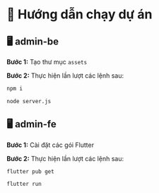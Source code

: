 # 🚀 Hướng dẫn chạy dự án

## 🖥️ admin-be

**Bước 1:** Tạo thư mục `assets`

**Bước 2:** Thực hiện lần lượt các lệnh sau:

```bash
npm i
```

```bash
node server.js
```

## 🖥️ admin-fe
**Bước 1:** Cài đặt các gói Flutter

**Bước 2:** Thực hiện lần lượt các lệnh sau:

```bash
flutter pub get
```

```bash
flutter run
```
